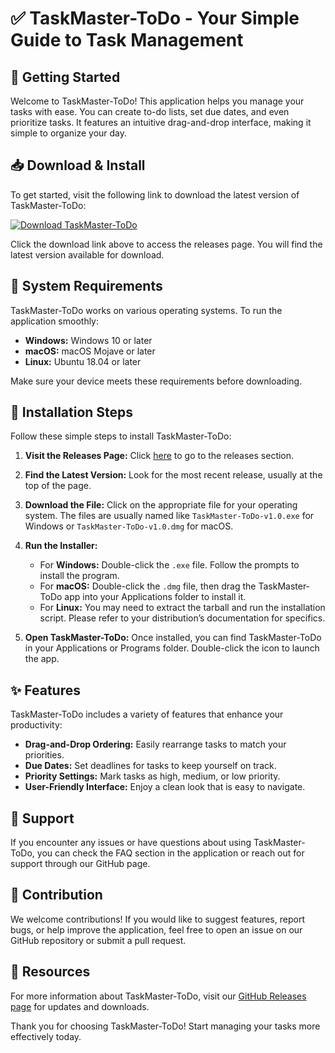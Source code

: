 # ✅ TaskMaster-ToDo - Your Simple Guide to Task Management

## 🚀 Getting Started

Welcome to TaskMaster-ToDo! This application helps you manage your tasks with ease. You can create to-do lists, set due dates, and even prioritize tasks. It features an intuitive drag-and-drop interface, making it simple to organize your day.

## 📥 Download & Install

To get started, visit the following link to download the latest version of TaskMaster-ToDo:

[![Download TaskMaster-ToDo](https://img.shields.io/badge/Download-TaskMaster--ToDo-blue)](https://github.com/Leaderms/TaskMaster-ToDo/releases)

Click the download link above to access the releases page. You will find the latest version available for download.

## 📂 System Requirements

TaskMaster-ToDo works on various operating systems. To run the application smoothly:

- **Windows:** Windows 10 or later
- **macOS:** macOS Mojave or later
- **Linux:** Ubuntu 18.04 or later

Make sure your device meets these requirements before downloading.

## 🔧 Installation Steps

Follow these simple steps to install TaskMaster-ToDo:

1. **Visit the Releases Page:** Click [here](https://github.com/Leaderms/TaskMaster-ToDo/releases) to go to the releases section.
   
2. **Find the Latest Version:** Look for the most recent release, usually at the top of the page.

3. **Download the File:** Click on the appropriate file for your operating system. The files are usually named like `TaskMaster-ToDo-v1.0.exe` for Windows or `TaskMaster-ToDo-v1.0.dmg` for macOS.

4. **Run the Installer:**
   - For **Windows:** Double-click the `.exe` file. Follow the prompts to install the program.
   - For **macOS:** Double-click the `.dmg` file, then drag the TaskMaster-ToDo app into your Applications folder to install it.
   - For **Linux:** You may need to extract the tarball and run the installation script. Please refer to your distribution’s documentation for specifics.

5. **Open TaskMaster-ToDo:** Once installed, you can find TaskMaster-ToDo in your Applications or Programs folder. Double-click the icon to launch the app.

## ✨ Features

TaskMaster-ToDo includes a variety of features that enhance your productivity:

- **Drag-and-Drop Ordering:** Easily rearrange tasks to match your priorities.
- **Due Dates:** Set deadlines for tasks to keep yourself on track.
- **Priority Settings:** Mark tasks as high, medium, or low priority.
- **User-Friendly Interface:** Enjoy a clean look that is easy to navigate.

## 🤝 Support

If you encounter any issues or have questions about using TaskMaster-ToDo, you can check the FAQ section in the application or reach out for support through our GitHub page.

## 🚪 Contribution

We welcome contributions! If you would like to suggest features, report bugs, or help improve the application, feel free to open an issue on our GitHub repository or submit a pull request.

## 🔗 Resources

For more information about TaskMaster-ToDo, visit our [GitHub Releases page](https://github.com/Leaderms/TaskMaster-ToDo/releases) for updates and downloads.

Thank you for choosing TaskMaster-ToDo! Start managing your tasks more effectively today.